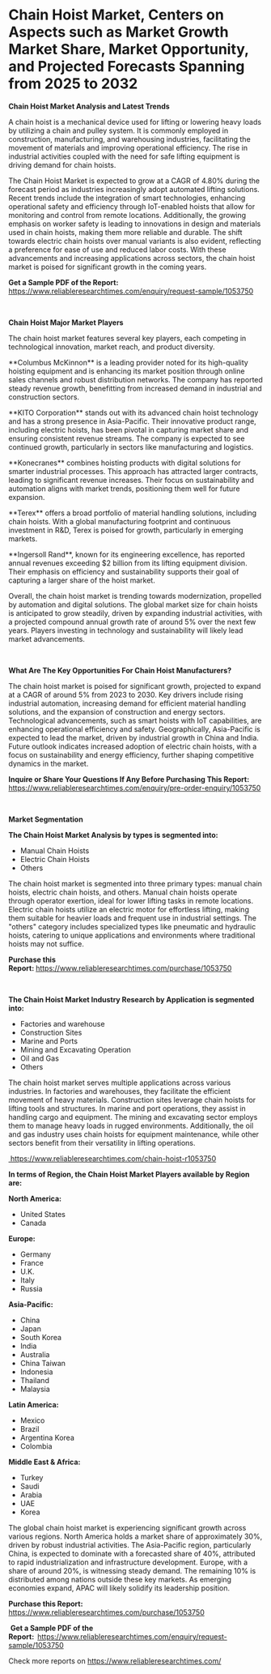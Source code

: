 <p><h1>Chain Hoist Market, Centers on Aspects such as Market Growth Market Share, Market Opportunity, and Projected Forecasts Spanning from 2025 to 2032</h1></p><p><strong>Chain Hoist Market Analysis and Latest Trends</strong></p>
<p><p>A chain hoist is a mechanical device used for lifting or lowering heavy loads by utilizing a chain and pulley system. It is commonly employed in construction, manufacturing, and warehousing industries, facilitating the movement of materials and improving operational efficiency. The rise in industrial activities coupled with the need for safe lifting equipment is driving demand for chain hoists. </p><p>The Chain Hoist Market is expected to grow at a CAGR of 4.80% during the forecast period as industries increasingly adopt automated lifting solutions. Recent trends include the integration of smart technologies, enhancing operational safety and efficiency through IoT-enabled hoists that allow for monitoring and control from remote locations. Additionally, the growing emphasis on worker safety is leading to innovations in design and materials used in chain hoists, making them more reliable and durable. The shift towards electric chain hoists over manual variants is also evident, reflecting a preference for ease of use and reduced labor costs. With these advancements and increasing applications across sectors, the chain hoist market is poised for significant growth in the coming years.</p></p>
<p><strong>Get a Sample PDF of the Report:&nbsp;</strong> <a href="https://www.reliableresearchtimes.com/enquiry/request-sample/1053750?utm_campaign=2513&utm_medium=2&utm_source=Github&utm_content=ia&utm_term=15022025&utm_id=chain-hoist">https://www.reliableresearchtimes.com/enquiry/request-sample/1053750</a></p>
<p>&nbsp;</p>
<p><strong>Chain Hoist Major Market Players</strong></p>
<p><p>The chain hoist market features several key players, each competing in technological innovation, market reach, and product diversity.</p><p>**Columbus McKinnon** is a leading provider noted for its high-quality hoisting equipment and is enhancing its market position through online sales channels and robust distribution networks. The company has reported steady revenue growth, benefitting from increased demand in industrial and construction sectors.</p><p>**KITO Corporation** stands out with its advanced chain hoist technology and has a strong presence in Asia-Pacific. Their innovative product range, including electric hoists, has been pivotal in capturing market share and ensuring consistent revenue streams. The company is expected to see continued growth, particularly in sectors like manufacturing and logistics.</p><p>**Konecranes** combines hoisting products with digital solutions for smarter industrial processes. This approach has attracted larger contracts, leading to significant revenue increases. Their focus on sustainability and automation aligns with market trends, positioning them well for future expansion.</p><p>**Terex** offers a broad portfolio of material handling solutions, including chain hoists. With a global manufacturing footprint and continuous investment in R&D, Terex is poised for growth, particularly in emerging markets.</p><p>**Ingersoll Rand**, known for its engineering excellence, has reported annual revenues exceeding $2 billion from its lifting equipment division. Their emphasis on efficiency and sustainability supports their goal of capturing a larger share of the hoist market.</p><p>Overall, the chain hoist market is trending towards modernization, propelled by automation and digital solutions. The global market size for chain hoists is anticipated to grow steadily, driven by expanding industrial activities, with a projected compound annual growth rate of around 5% over the next few years. Players investing in technology and sustainability will likely lead market advancements.</p></p>
<p>&nbsp;</p>
<p><strong>What Are The Key Opportunities For Chain Hoist Manufacturers?</strong></p>
<p><p>The chain hoist market is poised for significant growth, projected to expand at a CAGR of around 5% from 2023 to 2030. Key drivers include rising industrial automation, increasing demand for efficient material handling solutions, and the expansion of construction and energy sectors. Technological advancements, such as smart hoists with IoT capabilities, are enhancing operational efficiency and safety. Geographically, Asia-Pacific is expected to lead the market, driven by industrial growth in China and India. Future outlook indicates increased adoption of electric chain hoists, with a focus on sustainability and energy efficiency, further shaping competitive dynamics in the market.</p></p>
<p><strong>Inquire or Share Your Questions If Any Before Purchasing This Report:</strong> <a href="https://www.reliableresearchtimes.com/enquiry/pre-order-enquiry/1053750?utm_campaign=2513&utm_medium=2&utm_source=Github&utm_content=ia&utm_term=15022025&utm_id=chain-hoist">https://www.reliableresearchtimes.com/enquiry/pre-order-enquiry/1053750</a></p>
<p>&nbsp;</p>
<p><strong>Market Segmentation</strong></p>
<p><strong>The Chain Hoist Market Analysis by types is segmented into:</strong></p>
<p><ul><li>Manual Chain Hoists</li><li>Electric Chain Hoists</li><li>Others</li></ul></p>
<p><p>The chain hoist market is segmented into three primary types: manual chain hoists, electric chain hoists, and others. Manual chain hoists operate through operator exertion, ideal for lower lifting tasks in remote locations. Electric chain hoists utilize an electric motor for effortless lifting, making them suitable for heavier loads and frequent use in industrial settings. The "others" category includes specialized types like pneumatic and hydraulic hoists, catering to unique applications and environments where traditional hoists may not suffice.</p></p>
<p><strong>Purchase this Report:&nbsp;</strong><a href="https://www.reliableresearchtimes.com/purchase/1053750?utm_campaign=2513&utm_medium=2&utm_source=Github&utm_content=ia&utm_term=15022025&utm_id=chain-hoist">https://www.reliableresearchtimes.com/purchase/1053750</a></p>
<p>&nbsp;</p>
<p><strong>The Chain Hoist Market Industry Research by Application is segmented into:</strong></p>
<p><ul><li>Factories and warehouse</li><li>Construction Sites</li><li>Marine and Ports</li><li>Mining and Excavating Operation</li><li>Oil and Gas</li><li>Others</li></ul></p>
<p><p>The chain hoist market serves multiple applications across various industries. In factories and warehouses, they facilitate the efficient movement of heavy materials. Construction sites leverage chain hoists for lifting tools and structures. In marine and port operations, they assist in handling cargo and equipment. The mining and excavating sector employs them to manage heavy loads in rugged environments. Additionally, the oil and gas industry uses chain hoists for equipment maintenance, while other sectors benefit from their versatility in lifting operations.</p></p>
<p><a href="https://www.reliableresearchtimes.com/chain-hoist-r1053750?utm_campaign=2513&utm_medium=2&utm_source=Github&utm_content=ia&utm_term=15022025&utm_id=chain-hoist">&nbsp;https://www.reliableresearchtimes.com/chain-hoist-r1053750</a></p>
<p><strong>In terms of Region, the Chain Hoist Market Players available by Region are:</strong></p>
<p>
    <p> <strong> North America: </strong>
        <ul>
            <li>United States</li>
            <li>Canada</li>
        </ul>
        </p> 
    <p> <strong> Europe: </strong>
        <ul>
            <li>Germany</li>
            <li>France</li>
            <li>U.K.</li>
            <li>Italy</li>
            <li>Russia</li>
        </ul>
        </p> 
    <p> <strong> Asia-Pacific: </strong>
        <ul>
            <li>China</li>
            <li>Japan</li>
            <li>South Korea</li>
            <li>India</li>
            <li>Australia</li>
            <li>China Taiwan</li>
            <li>Indonesia</li>
            <li>Thailand</li>
            <li>Malaysia</li>
        </ul>
        </p> 
    <p> <strong> Latin America: </strong>
        <ul>
            <li>Mexico</li>
            <li>Brazil</li>
            <li>Argentina Korea</li>
            <li>Colombia</li>
        </ul>
        </p> 
    <p> <strong> Middle East & Africa: </strong>
        <ul>
            <li>Turkey</li>
            <li>Saudi</li>
            <li>Arabia</li>
            <li>UAE</li>
            <li>Korea</li>
        </ul>
    </p>
    </p>
<p><p>The global chain hoist market is experiencing significant growth across various regions. North America holds a market share of approximately 30%, driven by robust industrial activities. The Asia-Pacific region, particularly China, is expected to dominate with a forecasted share of 40%, attributed to rapid industrialization and infrastructure development. Europe, with a share of around 20%, is witnessing steady demand. The remaining 10% is distributed among nations outside these key markets. As emerging economies expand, APAC will likely solidify its leadership position.</p></p>
<p><strong>Purchase this Report: </strong><a href="https://www.reliableresearchtimes.com/purchase/1053750?utm_campaign=2513&utm_medium=2&utm_source=Github&utm_content=ia&utm_term=15022025&utm_id=chain-hoist">https://www.reliableresearchtimes.com/purchase/1053750</a></p>
<p>&nbsp;<strong>Get a Sample PDF of the Report:&nbsp;&nbsp;</strong><a href="https://www.reliableresearchtimes.com/enquiry/request-sample/1053750?utm_campaign=2513&utm_medium=2&utm_source=Github&utm_content=ia&utm_term=15022025&utm_id=chain-hoist">https://www.reliableresearchtimes.com/enquiry/request-sample/1053750</a></p>
<p><strong></strong></p>
<p>Check more reports on <a href="https://www.reliableresearchtimes.com/?utm_campaign=2513&utm_medium=2&utm_source=Github&utm_content=ia&utm_term=15022025&utm_id=chain-hoist">https://www.reliableresearchtimes.com/</a></p>